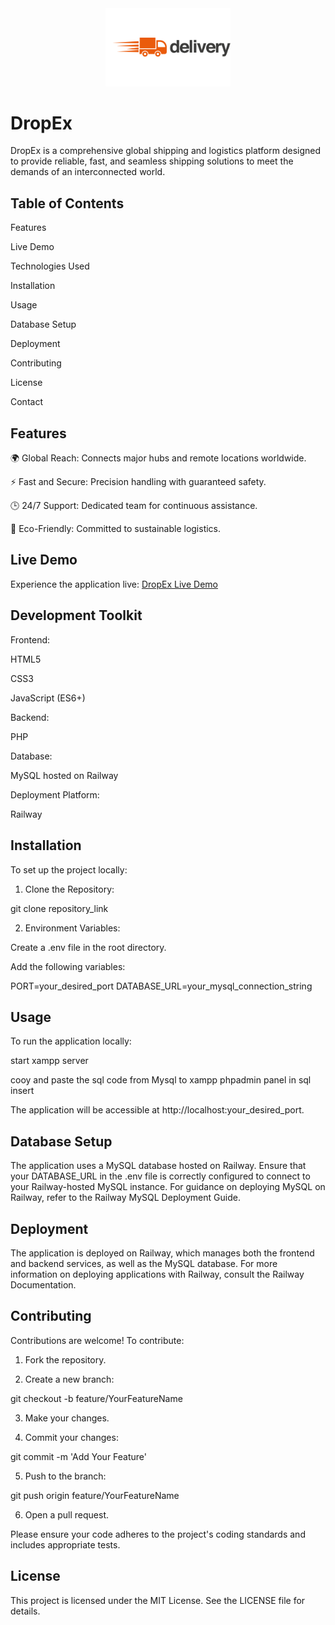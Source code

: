 <div align="center">
  <img src="DropEx/Images/logo.png" alt="DropEx Logo" width="200" />
</div>
<h1>DropEx</h1>

  

DropEx is a comprehensive global shipping and logistics platform designed to provide reliable, fast, and seamless shipping solutions to meet the demands of an interconnected world.

<h2>Table of Contents</h2>

Features

Live Demo

Technologies Used

Installation

Usage

Database Setup

Deployment

Contributing

License

Contact


<h2>Features</h2>

🌍 Global Reach: Connects major hubs and remote locations worldwide.

⚡ Fast and Secure: Precision handling with guaranteed safety.

🕒 24/7 Support: Dedicated team for continuous assistance.

🌱 Eco-Friendly: Committed to sustainable logistics.


<h2>Live Demo</h2>

Experience the application live: <a href="https://tinyurl.com/dropex1234">DropEx Live Demo</a>

<h2>Development Toolkit </h2>

Frontend:

HTML5

CSS3

JavaScript (ES6+)


Backend:

PHP


Database:

MySQL hosted on Railway


Deployment Platform:

Railway



<h2>Installation</h2>

To set up the project locally:

1. Clone the Repository:

git clone repository_link


2. Environment Variables:

Create a .env file in the root directory.

Add the following variables:

PORT=your_desired_port
DATABASE_URL=your_mysql_connection_string




<h2>Usage</h2>

To run the application locally:

start xampp server

cooy and paste the sql code from Mysql to xampp phpadmin panel in sql insert

The application will be accessible at http://localhost:your_desired_port.

<h2>Database Setup</h2>

The application uses a MySQL database hosted on Railway. Ensure that your DATABASE_URL in the .env file is correctly configured to connect to your Railway-hosted MySQL instance. For guidance on deploying MySQL on Railway, refer to the Railway MySQL Deployment Guide.

<h2>Deployment</h2>

The application is deployed on Railway, which manages both the frontend and backend services, as well as the MySQL database. For more information on deploying applications with Railway, consult the Railway Documentation.

<h2>Contributing</h2>

Contributions are welcome! To contribute:

1. Fork the repository.


2. Create a new branch:

git checkout -b feature/YourFeatureName


3. Make your changes.


4. Commit your changes:

git commit -m 'Add Your Feature'


5. Push to the branch:

git push origin feature/YourFeatureName


6. Open a pull request.



Please ensure your code adheres to the project's coding standards and includes appropriate tests.

<h2>License</h2>

This project is licensed under the MIT License. See the LICENSE file for details.